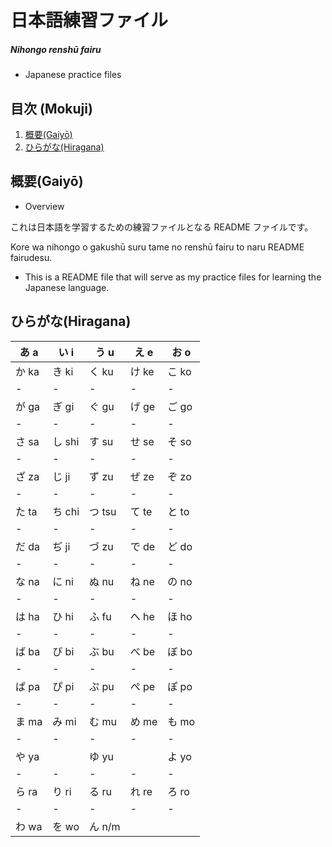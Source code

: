 # 日本語練習ファイル 
##### Nihongo renshū fairu
- Japanese practice files

## 目次 (Mokuji)

1. [概要(Gaiyō)](#概要gaiyō)
2. [ひらがな(Hiragana)](#ひらがなhiragana)

## 概要(Gaiyō)
- Overview

これは日本語を学習するための練習ファイルとなる README ファイルです。

Kore wa nihongo o gakushū suru tame no renshū fairu to naru README fairudesu.

- This is a README file that will serve as my practice files for learning the Japanese language.


## ひらがな(Hiragana)

|     あ a    |     い i     |    う u   |     え e    |    お o       |
|       -      |      -      |      -    |       -     |        -     |
|     か ka   |     き ki    |    く ku   |     け ke   |    こ ko     |
|       -     |        -     |       -    |      -     |         -    |
|    が ga    |     ぎ gi     |    ぐ gu   |     げ ge   |    ご go    |
|       -     |        -     |       -    |      -     |     -        |
|    さ sa    |   し shi    |   す su   |    せ se   |   そ so     |
|      -      |      -       |     -      |       -    |      -       |
|    ざ za    |    じ ji    |   ず zu   |    ぜ ze    |   ぞ zo     |
|      -      |       -      |     -      |      -     |       -      |
|    た ta    |   ち chi    |  つ tsu   |    て te    |   と to     |
|      -      |      -       |      -     |     -      |       -      |
|    だ da    |    ぢ ji    |   づ zu   |    で de    |   ど do     |
|      -      |       -      |      -     |      -     |      -       |
|    な na    |    に ni    |   ぬ nu   |    ね ne    |   の no     |
|      -      |      -       |     -      |      -     |     -        |
|    は ha    |    ひ hi    |   ふ fu   |    へ he    |   ほ ho     |
|       -     |       -      |    -       |     -      |    -         |
|    ば ba    |    び bi    |   ぶ bu   |    べ be    |   ぼ bo     |
|      -      |      -       |     -      |    -       |      -       |
|    ぱ pa    |    ぴ pi    |    ぷ pu    |    ぺ pe     |    ぽ po    |
|      -      |       -      |      -     |     -      |        -     |
|    ま ma    |    み mi    |    む mu    |    め me      |   も mo    |
|       -     |      -      |    -       |       -    |       -      |
|    や ya    |            |   ゆ yu   |            |   よ yo     |
|      -      |       -      |    -      |     -      |      -       |
|    ら ra    |    り ri    |   る ru    |    れ re   |   ろ ro     |
|     -       |      -       |      -      |     -      |      -       |
|    わ wa    |     を wo   |   ん n/m   |            |            |

